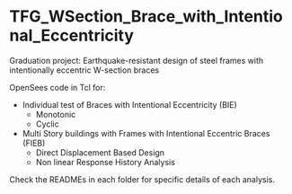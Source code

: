 # TFG_WSection_Brace_with_Intentional_Eccentricity
Graduation project: Earthquake-resistant design of steel frames with intentionally eccentric W-section braces

OpenSees code in Tcl for:
* Individual test of Braces with Intentional Eccentricity (BIE)
    * Monotonic
    * Cyclic
* Multi Story buildings with Frames with Intentional Eccentric Braces (FIEB)
    * Direct Displacement Based Design
    * Non linear Response History Analysis

 Check the READMEs in each folder for specific details of each analysis.
